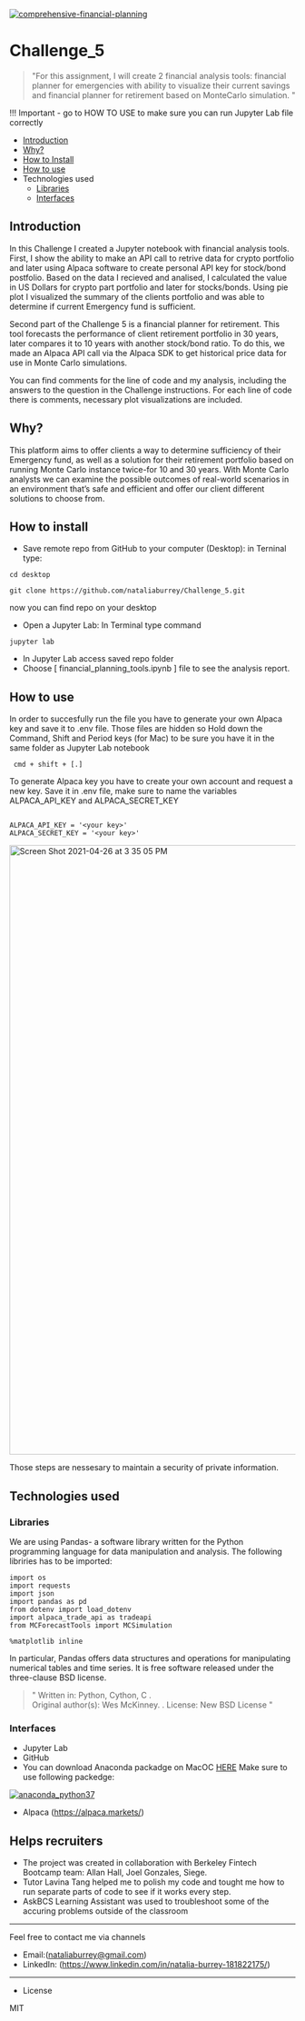 [
![comprehensive-financial-planning](https://user-images.githubusercontent.com/80833988/116162743-41e3d200-a6ab-11eb-9329-7bf582c11053.jpeg)
](url)


# Challenge_5

> "For this assignment, I will create 2 financial analysis tools: financial planner for emergencies with ability to visualize their current savings and financial planner for retirement based on MonteCarlo simulation.
"

!!! Important - go to HOW TO USE to make sure you can run Jupyter Lab file correctly



- [Introduction](#Introduction)
- [Why?](#why)
- [How to Install](#how-to-install)
- [How to use](#how-to-use)
- Technologies used
    - [Libraries](#Libraries)
    - [Interfaces](#Interfaces)



## Introduction

In this Challenge I created a Jupyter notebook with financial analysis tools. First, I show the ability to make an API call to retrive data for crypto portfolio and later using Alpaca software to create personal API key for stock/bond postfolio. Based on the data I recieved and analised, I calculated the value in US Dollars for crypto part portfolio and later for stocks/bonds. Using pie plot I visualized the summary of the clients portfolio and was able to determine if current Emergency fund is sufficient.

Second part of the Challenge 5 is a financial planner for retirement. This tool forecasts the performance of client retirement portfolio in 30 years, later compares it to 10 years with another stock/bond ratio. To do this, we made an Alpaca API call via the Alpaca SDK to get historical price data for use in Monte Carlo simulations.

You can find comments for the line of code and my analysis, including the answers to the question in the Challenge instructions. 
For each line of code there is comments, necessary plot visualizations are included. 


## Why?

 This platform aims to offer clients a way to determine sufficiency of their Emergency fund, as well as a solution for their retirement portfolio based on running Monte Carlo instance twice-for 10 and 30 years. With Monte Carlo analysts we can examine the possible outcomes of real-world scenarios in an environment that’s safe and efficient and offer our client different solutions to choose from.
 



## How to install

* Save remote repo from GitHub to your computer (Desktop): in Terninal type:

```
cd desktop

git clone https://github.com/nataliaburrey/Challenge_5.git
```
now you can find repo on your desktop


* Open a Jupyter Lab: In Terminal type command

```
jupyter lab
```

* In Jupyter Lab access saved repo folder 
* Choose [ financial_planning_tools.ipynb ] file to see the analysis report.



## How to use

In order to succesfully run the file you have to generate your own Alpaca key and save it to .env file. Those files are hidden so Hold down the Command, Shift and Period keys (for Mac) to be sure you have it in the same folder as Jupyter Lab notebook

```
 cmd + shift + [.]
```
To generate Alpaca key you have to create your own account and request a new key. Save it in .env file, make sure to name the variables ALPACA_API_KEY and ALPACA_SECRET_KEY 
```

ALPACA_API_KEY = '<your key>'
ALPACA_SECRET_KEY = '<your key>'

```

[
<img width="1073" alt="Screen Shot 2021-04-26 at 3 35 05 PM" src="https://user-images.githubusercontent.com/80833988/116161176-2aefb080-a6a8-11eb-9b6d-c16dbf723814.png">
](url)

Those steps are nessesary to maintain a security of private information. 


## Technologies used

### Libraries


We are using Pandas- a software library written for the Python programming language for data manipulation and analysis.
The following libriries has to be imported:

```
import os
import requests
import json
import pandas as pd
from dotenv import load_dotenv
import alpaca_trade_api as tradeapi
from MCForecastTools import MCSimulation

%matplotlib inline
```

In particular, Pandas offers data structures and operations for manipulating numerical tables and time series. It is free software released under the three-clause BSD license.

> " Written in: Python, Cython, C .  
Original author(s): Wes McKinney. . 
License: New BSD License
"




### Interfaces

* Jupyter Lab
* GitHub
* You can download Anaconda packadge on MacOC [HERE](https://www.anaconda.com/products/individual)
Make sure to use following packedge:

[
![anaconda_python37](https://user-images.githubusercontent.com/80833988/113497395-828b6980-94b8-11eb-918c-df4a446f817d.png)
](url)

* Alpaca (https://alpaca.markets/)




## Helps recruiters

* The project was created in collaboration with Berkeley Fintech Bootcamp team: Allan Hall, Joel Gonzales, Siege.
* Tutor Lavina Tang helped me to polish my code and tought me how to run separate parts of code to see if it works every step.
* AskBCS Learning Assistant was used to troubleshoot some of the accuring problems outside of the classroom

---

Feel free to contact me via channels

* Email:(nataliaburrey@gmail.com) 
* LinkedIn: (https://www.linkedin.com/in/natalia-burrey-181822175/)



---

* License

MIT
